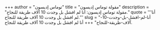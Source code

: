 +++
author = "توماس إديسون"
title = "مقولة توماس إديسون"
description = "مقولة توماس إديسون: أنا لم افشل بل وجدت 10 آلاف طريقة للنجاح."
quote = '''أنا لم افشل بل وجدت 10 آلاف طريقة للنجاح.'''
slug = "أنا-لم-افشل-بل-وجدت-10-آلاف-طريقة-للنجاح"
+++
أنا لم افشل بل وجدت 10 آلاف طريقة للنجاح.
